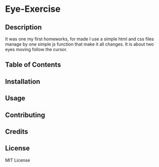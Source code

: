 # Eye-Exercise

## Description
It was one my first homeworks, for made I use a simple html and css files manage by one simple js function that make it all changes. It is about two eyes moving follow the cursor.

## Table of Contents

## Installation

## Usage

## Contributing

## Credits

## License
MIT License
